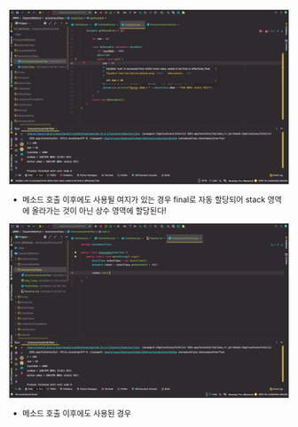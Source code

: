 ![final 필요성](img_1.png)

- 메소드 호출 이후에도 사용될 여지가 있는 경우 final로 자동 할당되어 stack 영역에 올라가는 것이 아닌 상수 영역에 할당된다!

![img.png](img.png)
- 메소드 호출 이후에도 사용된 경우
